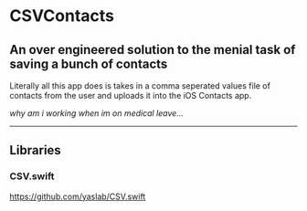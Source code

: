 # CSVContacts
## An over engineered solution to the menial task of saving a bunch of contacts
Literally all this app does is takes in a comma seperated values file of contacts from the user and uploads it into the iOS Contacts app.

_why am i working when im on medical leave..._

---
## Libraries 
### CSV.swift
https://github.com/yaslab/CSV.swift
